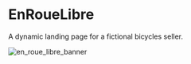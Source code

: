 # EnRoueLibre
A dynamic landing page for a fictional bicycles seller.

![en_roue_libre_banner](https://user-images.githubusercontent.com/94392055/180755329-a9233b47-53f6-42f6-9343-99c408b4afdb.png)
